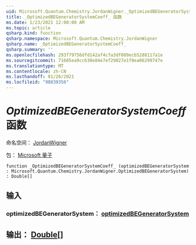 ```yaml
---
uid: Microsoft.Quantum.Chemistry.JordanWigner._OptimizedBEGeneratorSystemCoeff_
title: _OptimizedBEGeneratorSystemCoeff_ 函数
ms.date: 1/23/2021 12:00:00 AM
ms.topic: article
qsharp.kind: function
qsharp.namespace: Microsoft.Quantum.Chemistry.JordanWigner
qsharp.name: _OptimizedBEGeneratorSystemCoeff_
qsharp.summary: ''
ms.openlocfilehash: 293f79756dfd142af4cfa3df089ecb5288117a1e
ms.sourcegitcommit: 71605ea9cc630e84e7ef29027e1f0ea06299747e
ms.translationtype: MT
ms.contentlocale: zh-CN
ms.lasthandoff: 01/26/2021
ms.locfileid: "98839356"
---
```

# <a name="_optimizedbegeneratorsystemcoeff_-function"></a>_OptimizedBEGeneratorSystemCoeff_ 函数

命名空间： [JordanWigner](xref:Microsoft.Quantum.Chemistry.JordanWigner)

包： [Microsoft 量子](https://nuget.org/packages/Microsoft.Quantum.Chemistry)




```qsharp
function _OptimizedBEGeneratorSystemCoeff_ (optimizedBEGeneratorSystem : Microsoft.Quantum.Chemistry.JordanWigner.OptimizedBEGeneratorSystem) : Double[]
```


## <a name="input"></a>输入

### <a name="optimizedbegeneratorsystem--optimizedbegeneratorsystem"></a>optimizedBEGeneratorSystem： [optimizedBEGeneratorSystem](xref:Microsoft.Quantum.Chemistry.JordanWigner.OptimizedBEGeneratorSystem)





## <a name="output--double"></a>输出： [Double](xref:microsoft.quantum.lang-ref.double)[]

